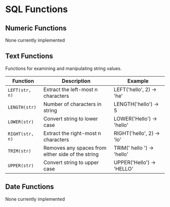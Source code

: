# SQL Functions

## Numeric Functions

None currently implemented

## Text Functions

Functions for examining and manipulating string values. 

Function        | Description                                       | Example
--------------- | ------------------------------------------------- | ---------------------------
`LEFT(str, n)`  | Extract the left-most n characters                | LEFT('hello', 2) -> 'he'
`LENGTH(str)`   | Number of characters in string                    | LENGTH('hello') -> 5
`LOWER(str)`    | Convert string to lower case                      | LOWER('Hello') -> 'hello'
`RIGHT(str, n)` | Extract the right-most n characters               | RIGHT('hello', 2) -> 'lo'
`TRIM(str)`     | Removes any spaces from either side of the string | TRIM('  hello  ') -> 'hello'
`UPPER(str)`    | Convert string to upper case                      | UPPER('Hello') -> 'HELLO'

## Date Functions

None currently implemented